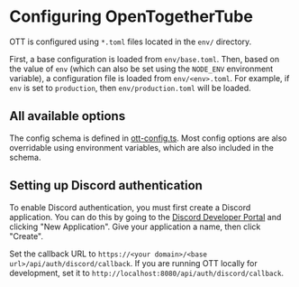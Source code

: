 # Configuring OpenTogetherTube

OTT is configured using `*.toml` files located in the `env/` directory.

First, a base configuration is loaded from `env/base.toml`. Then, based on the value of `env` (which can also be set using the `NODE_ENV` environment variable), a configuration file is loaded from `env/<env>.toml`. For example, if `env` is set to `production`, then `env/production.toml` will be loaded.

## All available options

The config schema is defined in [ott-config.ts](../server/ott-config.ts). Most config options are also overridable using environment variables, which are also included in the schema.

## Setting up Discord authentication

To enable Discord authentication, you must first create a Discord application. You can do this by going to the [Discord Developer Portal](https://discord.com/developers/applications) and clicking "New Application". Give your application a name, then click "Create".

Set the callback URL to `https://<your domain>/<base url>/api/auth/discord/callback`. If you are running OTT locally for development, set it to `http://localhost:8080/api/auth/discord/callback`.